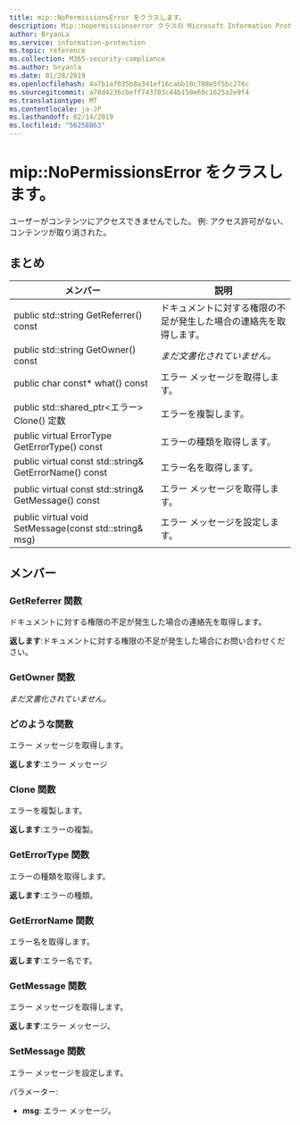```yaml
---
title: mip::NoPermissionsError をクラスします。
description: Mip::nopermissionserror クラスの Microsoft Information Protection (MIP) SDK について説明します。
author: BryanLa
ms.service: information-protection
ms.topic: reference
ms.collection: M365-security-compliance
ms.author: bryanla
ms.date: 01/28/2019
ms.openlocfilehash: 4a7b1af035b8a341ef16cabb10c788e5f5bc276c
ms.sourcegitcommit: a78d4236cbeff743703c44b150e69c1625a2e9f4
ms.translationtype: MT
ms.contentlocale: ja-JP
ms.lasthandoff: 02/14/2019
ms.locfileid: "56258863"
---
```

# <a name="class-mipnopermissionserror"></a>mip::NoPermissionsError をクラスします。 
ユーザーがコンテンツにアクセスできませんでした。 例: アクセス許可がない、コンテンツが取り消された。
  
## <a name="summary"></a>まとめ
 メンバー                        | 説明                                
--------------------------------|---------------------------------------------
public std::string GetReferrer() const  |  ドキュメントに対する権限の不足が発生した場合の連絡先を取得します。
public std::string GetOwner() const  | _まだ文書化されていません。_
public char const* what() const  |  エラー メッセージを取得します。
public std::shared_ptr\<エラー\> Clone() 定数  |  エラーを複製します。
public virtual ErrorType GetErrorType() const  |  エラーの種類を取得します。
public virtual const std::string& GetErrorName() const  |  エラー名を取得します。
public virtual const std::string& GetMessage() const  |  エラー メッセージを取得します。
public virtual void SetMessage(const std::string& msg)  |  エラー メッセージを設定します。
  
## <a name="members"></a>メンバー
  
### <a name="getreferrer-function"></a>GetReferrer 関数
ドキュメントに対する権限の不足が発生した場合の連絡先を取得します。

  
**返します**:ドキュメントに対する権限の不足が発生した場合にお問い合わせください。
  
### <a name="getowner-function"></a>GetOwner 関数
_まだ文書化されていません。_

  
### <a name="what-function"></a>どのような関数
エラー メッセージを取得します。

  
**返します**:エラー メッセージ
  
### <a name="clone-function"></a>Clone 関数
エラーを複製します。

  
**返します**:エラーの複製。
  
### <a name="geterrortype-function"></a>GetErrorType 関数
エラーの種類を取得します。

  
**返します**:エラーの種類。
  
### <a name="geterrorname-function"></a>GetErrorName 関数
エラー名を取得します。

  
**返します**:エラー名です。
  
### <a name="getmessage-function"></a>GetMessage 関数
エラー メッセージを取得します。

  
**返します**:エラー メッセージ。
  
### <a name="setmessage-function"></a>SetMessage 関数
エラー メッセージを設定します。

パラメーター:  
* **msg**: エラー メッセージ。

